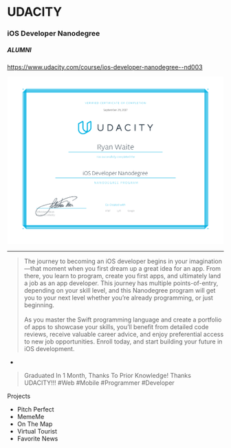 # UDACITY
### iOS Developer Nanodegree
##### ALUMNI
https://www.udacity.com/course/ios-developer-nanodegree--nd003

![](nd-grad-cert-ios.png)
_______
> The journey to becoming an iOS developer begins in your imagination—that moment when you first dream up a great idea for an app. From there, you learn to program, create you first apps, and ultimately land a job as an app developer. This journey has multiple points-of-entry, depending on your skill level, and this Nanodegree program will get you to your next level whether you’re already programming, or just beginning.<br/><br/>
As you master the Swift programming language and create a portfolio of apps to showcase your skills, you’ll benefit from detailed code reviews, receive valuable career advice, and enjoy preferential access to new job opportunities. Enroll today, and start building your future in iOS development.

-
> Graduated In 1 Month, Thanks To Prior Knowledge! Thanks UDACITY!!! #Web #Mobile #Programmer #Developer 

Projects
* Pitch Perfect
* MemeMe
* On The Map
* Virtual Tourist
* Favorite News
